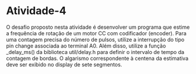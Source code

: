 # Atividade-4
O desafio proposto nesta atividade é desenvolver um programa que estime a frequência de rotação de um motor CC com codificador (encoder). Para uma contagem precisa do número de pulsos, utilize a interrupção do tipo pin change associada ao terminal A0. Além disso, utilize a função _delay_ms() da biblioteca util/delay.h para definir o intervalo de tempo da contagem de bordas. O algarismo correspondente à centena da estimativa deve ser exibido no display de sete segmentos.
